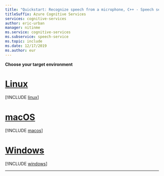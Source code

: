 ```yaml
---
title: "Quickstart: Recognize speech from a microphone, C++ - Speech service"
titleSuffix: Azure Cognitive Services
services: cognitive-services
author: eric-urban
manager: nitinme
ms.service: cognitive-services
ms.subservice: speech-service
ms.topic: include
ms.date: 12/17/2019
ms.author: eur
---
```


**Choose your target environment**

# [Linux](#tab/linux)

[!INCLUDE [linux](./linux.md)]

# [macOS](#tab/macOS)

[!INCLUDE [macos](./macos.md)]

# [Windows](#tab/Windows)

[!INCLUDE [windows](./windows.md)]

***
